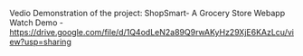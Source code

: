 Vedio Demonstration of the project: ShopSmart- A Grocery Store Webapp
Watch Demo - https://drive.google.com/file/d/1Q4odLeN2a89Q9rwAKyHz29XjE6KAzLcu/view?usp=sharing

